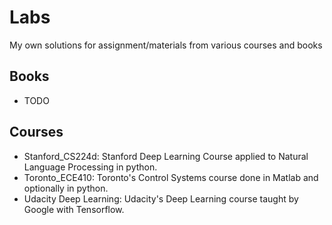 # Labs
My own solutions for assignment/materials from various courses and books

## Books

- TODO 

## Courses

- Stanford_CS224d:
      Stanford Deep Learning Course applied to Natural Language Processing in python.
- Toronto_ECE410:
      Toronto's Control Systems course done in Matlab and optionally in python.
- Udacity Deep Learning:
      Udacity's Deep Learning course taught by Google with Tensorflow.
